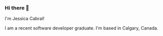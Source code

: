 ### Hi there 👋

I'm Jessica Cabral!

I am a recent software developer graduate. I'm based in Calgary, Canada.

